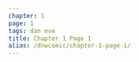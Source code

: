 ```yaml
---
chapter: 1
page: 1
tags: dan eve
title: Chapter 1 Page 1
alias: /dnwcomic/chapter-1-page-1/
---
```

